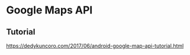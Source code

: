 # Google Maps API

## Tutorial ##
https://dedykuncoro.com/2017/06/android-google-map-api-tutorial.html